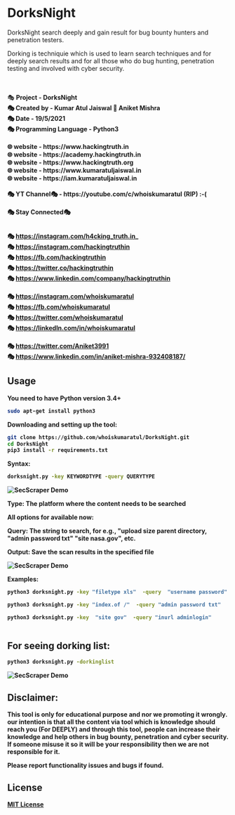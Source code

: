 # DorksNight

DorksNight search deeply and gain result for bug bounty hunters and penetration testers.

Dorking is techniquie which is used to learn search techniques and for deeply search results and for all those who do bug hunting, penetration testing and involved with cyber security.

<br>
<br>🎭 <b>Project              - DorksNight
<br>🎭 <b>Created by           - Kumar Atul Jaiswal 🤝 Aniket Mishra
<br>🎭 <b>Date                 - 19/5/2021
<br>🎭 <b>Programming Language - Python3
<br>
<br>🌐 website              - https://www.hackingtruth.in
<br>🌐 website              - https://academy.hackingtruth.in
<br>🌐 website              - https://www.hackingtruth.org 
<br>🌐 website              - https://www.kumaratuljaiswal.in
<br>🌐 website              - https://iam.kumaratuljaiswal.in
<br>
<br>🎭 YT Channel🎭         - https://youtube.com/c/whoiskumaratul <b>(RIP) :-(</b>
<br>
<br>🎭 Stay Connected🎭<br>
 
<br>🎭 https://instagram.com/h4cking_truth.in_
<br>🎭 https://instagram.com/hackingtruthin
<br>🎭 https://fb.com/hackingtruthin
<br>🎭 https://twitter.co/hackingtruthin
<br>🎭 https://www.linkedin.com/company/hackingtruthin
<br>
<br>🎭 https://instagram.com/whoiskumaratul
<br>🎭 https://fb.com/whoiskumaratul
<br>🎭 https://twitter.com/whoiskumaratul
<br>🎭 https://linkedIn.com/in/whoiskumaratul
<br>
<br>🎭 https://twitter.com/Aniket3991
<br>🎭 https://www.linkedin.com/in/aniket-mishra-932408187/


 ## Usage

You need to have Python version 3.4+

```bash
sudo apt-get install python3
```
Downloading and setting up the tool:

```bash
git clone https://github.com/whoiskumaratul/DorksNight.git
cd DorksNight
pip3 install -r requirements.txt
```
 
 
 Syntax: 
```bash
dorksnight.py -key KEYWORDTYPE -query QUERYTYPE
 ```
 
 
 ![SecScraper Demo]( https://1.bp.blogspot.com/-76svqLZctvE/YKtRRcgFDiI/AAAAAAABAlY/vnCVS3SqcXg3fipyMF1Zfz1RdmRRT0JsQCLcBGAsYHQ/s938/dorksnight-2.gif)
 
 
Type: The platform where the content needs to be searched

All options for available now:

Query: The string to search, for e.g., "upload size parent directory,  "admin password txt" "site nasa.gov", etc.

Output: Save the scan results in the specified file
 
![SecScraper Demo](https://1.bp.blogspot.com/-J3tn9abQY3U/YKtSsqwFouI/AAAAAAABAlg/zR1F3EFSOPsVYcFLFVYXOW9oKShdEhvawCLcBGAsYHQ/s938/dorksnight-hackingtruth.in.gif)
 
 
 

Examples: 
```bash
python3 dorksnight.py -key "filetype xls"  -query  "username password"

python3 dorksnight.py -key "index.of /"  -query "admin password txt"

python3 dorksnight.py -key  "site gov"  -query "inurl adminlogin" 
 
```
 
## For seeing dorking list:
 ```bash
python3 dorksnight.py -dorkinglist
 ```
 
 ![SecScraper Demo](https://1.bp.blogspot.com/-yaCFnGAgXws/YKtThiiwCXI/AAAAAAABAlo/lp40zf76CRo5urxytHi3vJwxkHoMgJOtwCLcBGAsYHQ/s942/dorksnight.gif)
 
 
## Disclaimer:
This tool is only for educational purpose and nor we promoting it wrongly. our intention is that all the content via tool which is knowledge should reach you (For DEEPLY) and  through this tool, people can increase their knowledge and help others in bug bounty, penetration and cyber security. If someone misuse it so it will be your responsibility then we are not responsible for it. 
 
 
 
Please report functionality issues and bugs if found.

 ## License
[MIT License](https://github.com/whoiskumaratul/DorksNight/blob/main/LICENSE)
